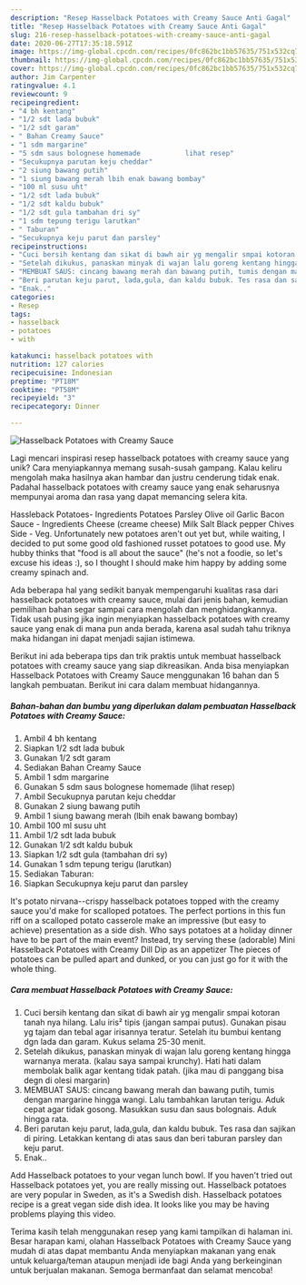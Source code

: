 ```yaml
---
description: "Resep Hasselback Potatoes with Creamy Sauce Anti Gagal"
title: "Resep Hasselback Potatoes with Creamy Sauce Anti Gagal"
slug: 216-resep-hasselback-potatoes-with-creamy-sauce-anti-gagal
date: 2020-06-27T17:35:18.591Z
image: https://img-global.cpcdn.com/recipes/0fc862bc1bb57635/751x532cq70/hasselback-potatoes-with-creamy-sauce-foto-resep-utama.jpg
thumbnail: https://img-global.cpcdn.com/recipes/0fc862bc1bb57635/751x532cq70/hasselback-potatoes-with-creamy-sauce-foto-resep-utama.jpg
cover: https://img-global.cpcdn.com/recipes/0fc862bc1bb57635/751x532cq70/hasselback-potatoes-with-creamy-sauce-foto-resep-utama.jpg
author: Jim Carpenter
ratingvalue: 4.1
reviewcount: 9
recipeingredient:
- "4 bh kentang"
- "1/2 sdt lada bubuk"
- "1/2 sdt garam"
- " Bahan Creamy Sauce"
- "1 sdm margarine"
- "5 sdm saus bolognese homemade           lihat resep"
- "Secukupnya parutan keju cheddar"
- "2 siung bawang putih"
- "1 siung bawang merah lbih enak bawang bombay"
- "100 ml susu uht"
- "1/2 sdt lada bubuk"
- "1/2 sdt kaldu bubuk"
- "1/2 sdt gula tambahan dri sy"
- "1 sdm tepung terigu larutkan"
- " Taburan"
- "Secukupnya keju parut dan parsley"
recipeinstructions:
- "Cuci bersih kentang dan sikat di bawh air yg mengalir smpai kotoran tanah nya hilang. Lalu iris² tipis (jangan sampai putus). Gunakan pisau yg tajam dan tebal agar irisannya teratur. Setelah itu bumbui kentang dgn lada dan garam. Kukus selama 25-30 menit."
- "Setelah dikukus, panaskan minyak di wajan lalu goreng kentang hingga warnanya merata. (kalau saya sampai krunchy). Hati hati dalam membolak balik agar kentang tidak patah. (jika mau di panggang bisa degn di olesi margarin)"
- "MEMBUAT SAUS: cincang bawang merah dan bawang putih, tumis dengan margarine hingga wangi. Lalu tambahkan larutan terigu. Aduk cepat agar tidak gosong. Masukkan susu dan saus bolognais. Aduk hingga rata."
- "Beri parutan keju parut, lada,gula, dan kaldu bubuk. Tes rasa dan sajikan di piring. Letakkan kentang di atas saus dan beri taburan parsley dan keju parut."
- "Enak.."
categories:
- Resep
tags:
- hasselback
- potatoes
- with

katakunci: hasselback potatoes with 
nutrition: 127 calories
recipecuisine: Indonesian
preptime: "PT18M"
cooktime: "PT58M"
recipeyield: "3"
recipecategory: Dinner

---
```



![Hasselback Potatoes with Creamy Sauce](https://img-global.cpcdn.com/recipes/0fc862bc1bb57635/751x532cq70/hasselback-potatoes-with-creamy-sauce-foto-resep-utama.jpg)

Lagi mencari inspirasi resep hasselback potatoes with creamy sauce yang unik? Cara menyiapkannya memang susah-susah gampang. Kalau keliru mengolah maka hasilnya akan hambar dan justru cenderung tidak enak. Padahal hasselback potatoes with creamy sauce yang enak seharusnya mempunyai aroma dan rasa yang dapat memancing selera kita.

Hassleback Potatoes- Ingredients Potatoes Parsley Olive oil Garlic Bacon Sauce - Ingredients Cheese (creame cheese) Milk Salt Black pepper Chives Side - Veg. Unfortunately new potatoes aren&#39;t out yet but, while waiting, I decided to put some good old fashioned russet potatoes to good use. My hubby thinks that &#34;food is all about the sauce&#34; (he&#39;s not a foodie, so let&#39;s excuse his ideas :), so I thought I should make him happy by adding some creamy spinach and.

Ada beberapa hal yang sedikit banyak mempengaruhi kualitas rasa dari hasselback potatoes with creamy sauce, mulai dari jenis bahan, kemudian pemilihan bahan segar sampai cara mengolah dan menghidangkannya. Tidak usah pusing jika ingin menyiapkan hasselback potatoes with creamy sauce yang enak di mana pun anda berada, karena asal sudah tahu triknya maka hidangan ini dapat menjadi sajian istimewa.


Berikut ini ada beberapa tips dan trik praktis untuk membuat hasselback potatoes with creamy sauce yang siap dikreasikan. Anda bisa menyiapkan Hasselback Potatoes with Creamy Sauce menggunakan 16 bahan dan 5 langkah pembuatan. Berikut ini cara dalam membuat hidangannya.

<!--inarticleads1-->

##### Bahan-bahan dan bumbu yang diperlukan dalam pembuatan Hasselback Potatoes with Creamy Sauce:

1. Ambil 4 bh kentang
1. Siapkan 1/2 sdt lada bubuk
1. Gunakan 1/2 sdt garam
1. Sediakan  Bahan Creamy Sauce
1. Ambil 1 sdm margarine
1. Gunakan 5 sdm saus bolognese homemade           (lihat resep)
1. Ambil Secukupnya parutan keju cheddar
1. Gunakan 2 siung bawang putih
1. Ambil 1 siung bawang merah (lbih enak bawang bombay)
1. Ambil 100 ml susu uht
1. Ambil 1/2 sdt lada bubuk
1. Gunakan 1/2 sdt kaldu bubuk
1. Siapkan 1/2 sdt gula (tambahan dri sy)
1. Gunakan 1 sdm tepung terigu (larutkan)
1. Sediakan  Taburan:
1. Siapkan Secukupnya keju parut dan parsley


It&#39;s potato nirvana--crispy hasselback potatoes topped with the creamy sauce you&#39;d make for scalloped potatoes. The perfect portions in this fun riff on a scalloped potato casserole make an impressive (but easy to achieve) presentation as a side dish. Who says potatoes at a holiday dinner have to be part of the main event? Instead, try serving these (adorable) Mini Hasselback Potatoes with Creamy Dill Dip as an appetizer The pieces of potatoes can be pulled apart and dunked, or you can just go for it with the whole thing. 

<!--inarticleads2-->

##### Cara membuat Hasselback Potatoes with Creamy Sauce:

1. Cuci bersih kentang dan sikat di bawh air yg mengalir smpai kotoran tanah nya hilang. Lalu iris² tipis (jangan sampai putus). Gunakan pisau yg tajam dan tebal agar irisannya teratur. Setelah itu bumbui kentang dgn lada dan garam. Kukus selama 25-30 menit.
1. Setelah dikukus, panaskan minyak di wajan lalu goreng kentang hingga warnanya merata. (kalau saya sampai krunchy). Hati hati dalam membolak balik agar kentang tidak patah. (jika mau di panggang bisa degn di olesi margarin)
1. MEMBUAT SAUS: cincang bawang merah dan bawang putih, tumis dengan margarine hingga wangi. Lalu tambahkan larutan terigu. Aduk cepat agar tidak gosong. Masukkan susu dan saus bolognais. Aduk hingga rata.
1. Beri parutan keju parut, lada,gula, dan kaldu bubuk. Tes rasa dan sajikan di piring. Letakkan kentang di atas saus dan beri taburan parsley dan keju parut.
1. Enak..


Add Hasselback potatoes to your vegan lunch bowl. If you haven&#39;t tried out Hasselback potatoes yet, you are really missing out. Hasselback potatoes are very popular in Sweden, as it&#39;s a Swedish dish. Hasselback potatoes recipe is a great vegan side dish idea. It looks like you may be having problems playing this video. 

Terima kasih telah menggunakan resep yang kami tampilkan di halaman ini. Besar harapan kami, olahan Hasselback Potatoes with Creamy Sauce yang mudah di atas dapat membantu Anda menyiapkan makanan yang enak untuk keluarga/teman ataupun menjadi ide bagi Anda yang berkeinginan untuk berjualan makanan. Semoga bermanfaat dan selamat mencoba!
